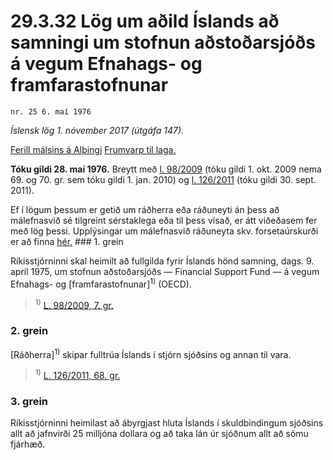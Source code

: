 # 29.3.32 Lög um aðild Íslands að samningi um stofnun aðstoðarsjóðs á vegum Efnahags- og framfarastofnunar

`nr. 25 6. maí 1976`

_Íslensk lög 1. nóvember 2017 (útgáfa 147)._

[Ferill málsins á Alþingi](https://www.althingi.is/thingstorf/thingmalalistar-eftir-thingum/ferill/?ltg=97&mnr=157)
[Frumvarp til laga.](https://www.althingi.is/altext/97/s/pdf/0338.pdf)

**Tóku gildi 28. maí 1976.**
Breytt með
[l. 98/2009](https://althingi.is/altext/stjt/2009.098.html) (tóku gildi 1. okt. 2009 nema 69. og 70. gr. sem tóku gildi 1. jan. 2010) og
[l. 126/2011](https://althingi.is/altext/stjt/2011.126.html) (tóku gildi 30. sept. 2011).

Ef í lögum þessum er getið um ráðherra eða ráðuneyti án þess að málefnasvið sé tilgreint sérstaklega eða til þess vísað, er átt viðeðasem fer með lög þessi. Upplýsingar um málefnasvið ráðuneyta skv. forsetaúrskurði er að finna [hér.](2017015.md) ### 1. grein

Ríkisstjórninni skal heimilt að fullgilda fyrir Íslands hönd samning, dags. 9. apríl 1975, um stofnun aðstoðarsjóðs — Financial Support Fund — á vegum Efnahags- og [framfarastofnunar]<sup>1)</sup> (OECD).

> <sup>1)</sup> [L. 98/2009, 7. gr.](https://althingi.is/altext/stjt/2009.098.html)

### 2. grein

[Ráðherra]<sup>1)</sup> skipar fulltrúa Íslands í stjórn sjóðsins og annan til vara.

> <sup>1)</sup> [L. 126/2011, 68. gr.](https://althingi.is/altext/stjt/2011.126.html)

### 3. grein

Ríkisstjórninni heimilast að ábyrgjast hluta Íslands í skuldbindingum sjóðsins allt að jafnvirði 25 milljóna dollara og að taka lán úr sjóðnum allt að sömu fjárhæð.
